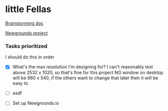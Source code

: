# little Fellas

[Brainstorming doc](https://docs.google.com/document/d/19n-ml0TKguYE0PrPC5kYycIr7pbs8SALPjUFkuNVtsw/edit)

[Newgrounds project](https://www.newgrounds.com/projects/games/1920192/preview)

### Tasks prioritized
I should do this in order

- [x] What's the max resolution I'm designing for?
I can't reasonably test above 2532 x 1020, so that's fine for this project
NG window on desktop will be 960 x 540, if the others want to change that later then it will be easy to
- [ ] asdf

- [ ] Set up Newgrounds.io